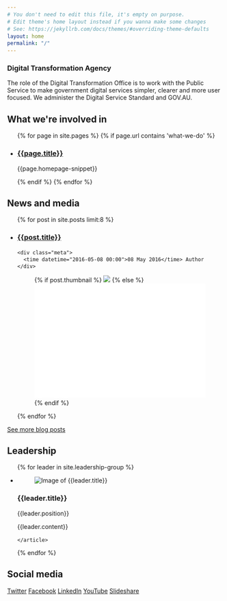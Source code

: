 ```yaml
---
# You don't need to edit this file, it's empty on purpose.
# Edit theme's home layout instead if you wanna make some changes
# See: https://jekyllrb.com/docs/themes/#overriding-theme-defaults
layout: home
permalink: "/"
---
```

<main>
<article id="content" class="content-listing" tabindex="-1">

<section class="about-dta">
<h1>Digital Transformation Agency</h1>

<p class="abstract">The role of the Digital Transformation Office is to work with the Public Service to make government digital services simpler, clearer and more user focused. We administer the Digital Service Standard and GOV.AU.</p>
</section>

<section class="what-we-do">
<h2 class="home-heading">What we're involved in</h2>
  <ul class="list-vertical--thirds">

  {% for page in site.pages %}
  {% if page.url contains 'what-we-do' %}
    <li>
      <article>
        <h3>
          <a href="#">{{page.title}}</a>
        </h3>
        <p>{{page.homepage-snippet}}</p>
      </article>
    </li>
    {% endif %}
    {% endfor %}

  </ul>
</section>

<section class="news-media">

<h2 class="home-heading">News and media</h2>

<ul class="list-vertical--fourths">

{% for post in site.posts limit:8 %}

<li>
  <article>
    <h3>
      <a href="#">{{post.title}}</a>
    </h3>

    <div class="meta">
      <time datetime="2016-05-08 00:00">08 May 2016</time> Author
    </div>
  </article>

  <figure>
    {% if post.thumbnail %}
    <a href="{{post.url}}"><img class="blog-thumbnail" src="{{ post.thumbnail }}"></a>
    {% else %}
    <a href="{{post.url}}"><img class="blog-thumbnail" src="/images/blog-thumbnails/blog-thumbnail-placeholder.png"></a>
    {% endif %}
  </figure>

</li>

{% endfor %}

</ul>

<a class="see-more" href="/news/">See more blog posts</a>

</section>

<section class="leadership">
  <h2 class="home-heading">Leadership</h2>

<ul class="list-horizontal">

{% for leader in site.leadership-group %}

  <li>
    <figure>
      <img src="{{ leader.image }}" alt="Image of {{leader.title}}">
    </figure>
    <article>
      <h3>
        {{leader.title}}
      </h3>
      <div class="meta">
        {{leader.position}}
      </div>
      <p>{{leader.content}}</p>

    </article>
  </li>

  {% endfor %}

</ul>
</section>

<section class="social media">
<h2 class="home-heading">Social media</h2>
<div class="social-media-links">
	<a class="twitter" href="https://twitter.com/DTO">Twitter</a>
	<a class="facebook" href="https://www.facebook.com/DigitalTransformationOffice">Facebook</a>
	<a class="linkedin" href="https://www.linkedin.com/company/digital-transformation-office">LinkedIn</a>
	<a class="youtube" href="https://www.youtube.com/channel/UCmDkFN3UlK2wSKDQQhd-Y-A">YouTube</a>
	<a class="slideshare" href="http://www.slideshare.net/DTO-slides">Slideshare</a>
</div>

</article>
</main>

